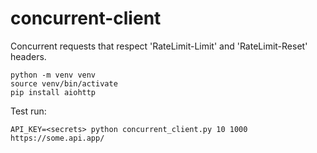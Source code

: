 # concurrent-client
Concurrent requests that respect 'RateLimit-Limit' and 'RateLimit-Reset' headers.

```
python -m venv venv
source venv/bin/activate
pip install aiohttp
```

Test run:
```
API_KEY=<secrets> python concurrent_client.py 10 1000 https://some.api.app/
```
